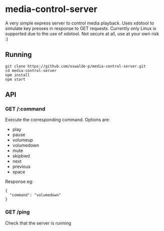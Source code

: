 # media-control-server

A very simple express server to control media playback. Uses xdotool to simulate key presses in response to GET requests. Currently only Linux is supported due to the use of xdotool. Not secure at all, use at your own risk :)

## Running

```
git clone https://github.com/oswalde-p/media-control-server.git
cd media-control-server
npm install
npm start
```

## API

### GET /:command
Execute the corresponding command. Options are: 
- play
- pause
- volumeup
- volumedown
- mute
- skipbwd
- next
- previous
- space

Response eg:
```
{
  "command": "volumedown"
}
```

### GET /ping
Check that the server is running
